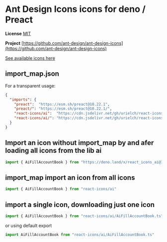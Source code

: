 # Ant Design Icons icons for deno / Preact

**License** [MIT](https://opensource.org/licenses/MIT)

**Project** [https://github.com/ant-design/ant-design-icons](https://github.com/ant-design/ant-design-icons)

[See available icons here](https://react-icons.deno.dev/ai)

## import_map.json

For a transparent usage:

```json
{
  "imports": {
    "preact":  "https://esm.sh/preact@10.22.1",
    "preact/": "https://esm.sh/preact@10.22.1/",
    "react-icons/ai":  "https://cdn.jsdelivr.net/gh/urielch/react-icons-ai@1.0.10/mod.ts",
    "react-icons/ai/": "https://cdn.jsdelivr.net/gh/urielch/react-icons-ai@1.0.10/ico/",
  }
}
```

## Import an icon without import_map by and afer loading all icons from the lib ai

```ts
import { AiFillAccountBook } from "https://deno.land/x/react_icons_ai@1.0.10/mod.ts"
```

## import_map import an icon from all icons

```ts
import { AiFillAccountBook } from "react-icons/ai"
```

## import a single icon, downloading just one icon

```ts
import { AiFillAccountBook } from "react-icons/ai/AiFillAccountBook.ts"
```

or using default export

```ts
import AiFillAccountBook from "react-icons/ai/AiFillAccountBook.ts"
```

